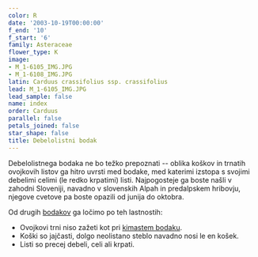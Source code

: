 ```yaml
---
color: R
date: '2003-10-19T00:00:00'
f_end: '10'
f_start: '6'
family: Asteraceae
flower_type: K
image:
- M_1-6105_IMG.JPG
- M_1-6108_IMG.JPG
latin: Carduus crassifolius ssp. crassifolius
lead: M_1-6105_IMG.JPG
lead_sample: false
name: index
order: Carduus
parallel: false
petals_joined: false
star_shape: false
title: Debelolistni bodak
---
```

Debelolistnega bodaka ne bo težko prepoznati -- oblika koškov in trnatih ovojkovih listov ga hitro uvrsti med bodake, med katerimi izstopa s svojimi debelimi celimi (le redko krpatimi) listi. Najpogosteje ga boste našli v zahodni Sloveniji, navadno v slovenskih Alpah in predalpskem hribovju, njegove cvetove pa boste opazili od junija do oktobra.

Od drugih [bodakov](../l_carduus.htm) ga ločimo po teh lastnostih:

-   Ovojkovi trni niso zažeti kot pri [kimastem bodaku](../CarduusNutansNutans(KimastiBodak)/si_CarduusNutans(KimastiBodak).asp).
-   Koški so jajčasti, dolgo neolistano steblo navadno nosi le en košek.
-   Listi so precej debeli, celi ali krpati.
